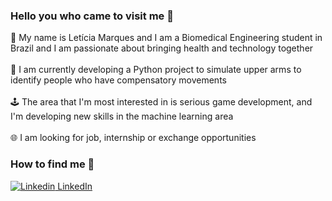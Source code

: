 ### Hello you who came to visit me 🚀 

:speech_balloon: My name is Letícia Marques and I am a Biomedical Engineering student in Brazil and I am passionate about bringing health and technology together <br/><br/>
:brain: I am currently developing a Python project to simulate upper arms to identify people who have compensatory movements <br/><br/>
:joystick: The area that I'm most interested in is serious game development, and I'm developing new skills in the machine learning area <br/><br/>
:globe_with_meridians: I am looking for job, internship or exchange opportunities <br/>
 
### How to find me 🔎

[![Linkedin](https://i.stack.imgur.com/gVE0j.png) LinkedIn](https://www.linkedin.com/in/letícia-marques-28b7b6127/)
&nbsp;
